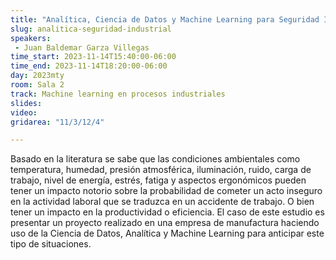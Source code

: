 ```yaml
---
title: "Analítica, Ciencia de Datos y Machine Learning para Seguridad Industrial, Ergonomía y Bienestar."
slug: analitica-seguridad-industrial
speakers:
 - Juan Baldemar Garza Villegas
time_start: 2023-11-14T15:40:00-06:00
time_end: 2023-11-14T18:20:00-06:00
day: 2023mty
room: Sala 2
track: Machine learning en procesos industriales
slides: 
video: 
gridarea: "11/3/12/4"

---
```


Basado en la literatura se sabe que las condiciones ambientales como temperatura, humedad, presión atmosférica, iluminación, ruido, carga de trabajo, nivel de energía, estrés, fatiga y aspectos ergonómicos pueden tener un impacto notorio sobre la probabilidad de cometer un acto inseguro en la actividad laboral que se traduzca en un accidente de trabajo. O bien tener un impacto en la productividad o eficiencia. El caso de este estudio es presentar un proyecto realizado en una empresa de manufactura haciendo uso de la Ciencia de Datos, Analítica y Machine Learning para anticipar este tipo de situaciones.


